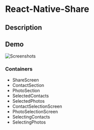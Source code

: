 # React-Native-Share

## Description

## Demo
![Screenshots](https://raw.githubusercontent.com/jbetancourt8/React-Native-Share/master/screenshots/share-demo.gif)

### Containers

- ShareScreen
- ContactSection
- PhotoSection
- SelectedContacts
- SelectedPhotos
- ContactSelectionScreen
- PhotoSelectionScreen
- SelectingContacts
- SelectingPhotos
